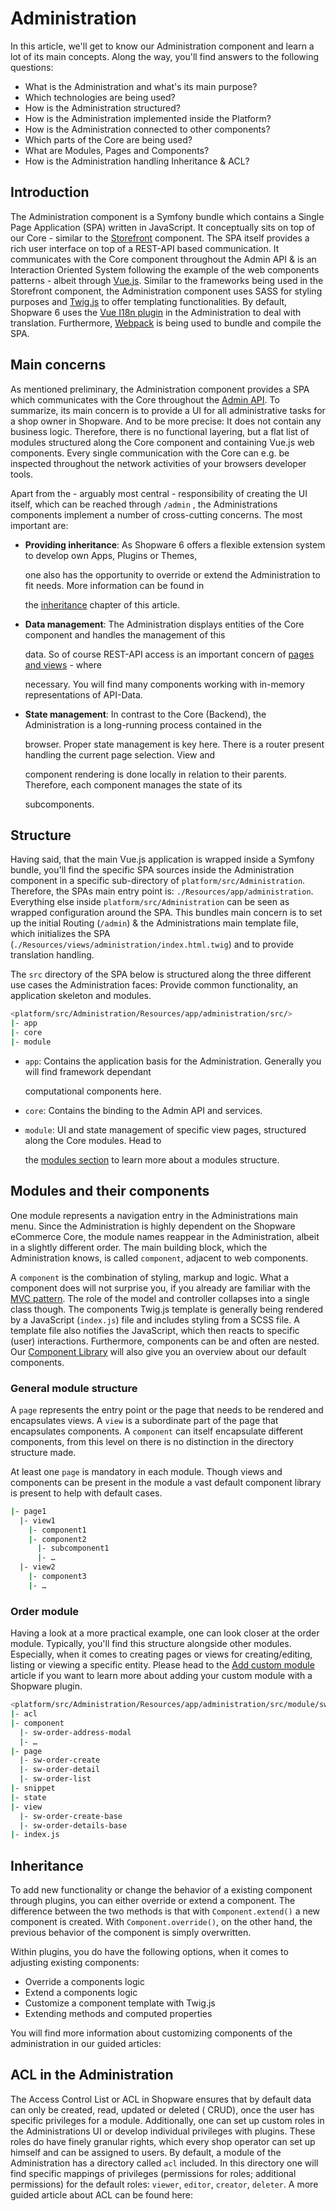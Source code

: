 # Administration

In this article, we'll get to know our Administration component and learn a lot of its main concepts. Along the way, you'll find answers to the following questions:

* What is the Administration and what's its main purpose?
* Which technologies are being used?
* How is the Administration structured?
* How is the Administration implemented inside the Platform?
* How is the Administration connected to other components?
* Which parts of the Core are being used?
* What are Modules, Pages and Components?
* How is the Administration handling Inheritance & ACL?

## Introduction

The Administration component is a Symfony bundle which contains a Single Page Application \(SPA\) written in JavaScript. It conceptually sits on top of our Core - similar to the [Storefront](storefront-concept) component. The SPA itself provides a rich user interface on top of a REST-API based communication. It communicates with the Core component throughout the Admin API & is an Interaction Oriented System following the example of the web components patterns - albeit through [Vue.js](https://vuejs.org/). Similar to the frameworks being used in the Storefront component, the Administration component uses SASS for styling purposes and [Twig.js](https://github.com/twigjs/twig.js/wiki) to offer templating functionalities. By default, Shopware 6 uses the [Vue I18n plugin](https://kazupon.github.io/vue-i18n/) in the Administration to deal with translation. Furthermore, [Webpack](https://webpack.js.org/) is being used to bundle and compile the SPA.

## Main concerns

As mentioned preliminary, the Administration component provides a SPA which communicates with the Core throughout the [Admin API](../../../guides/integrations-api/admin-api/). To summarize, its main concern is to provide a UI for all administrative tasks for a shop owner in Shopware. And to be more precise: It does not contain any business logic. Therefore, there is no functional layering, but a flat list of modules structured along the Core component and containing Vue.js web components. Every single communication with the Core can e.g. be inspected throughout the network activities of your browsers developer tools.

Apart from the - arguably most central - responsibility of creating the UI itself, which can be reached through `/admin` , the Administrations components implement a number of cross-cutting concerns. The most important are:

* **Providing inheritance**: As Shopware 6 offers a flexible extension system to develop own Apps, Plugins or Themes,

  one also has the opportunity to override or extend the Administration to fit needs. More information can be found in

  the [inheritance](administration-concept#inheritance) chapter of this article.

* **Data management**: The Administration displays entities of the Core component and handles the management of this

  data. So of course REST-API access is an important concern of [pages and views](administration-concept#modules-and-their-components) - where

  necessary. You will find many components working with in-memory representations of API-Data.

* **State management**: In contrast to the Core \(Backend\), the Administration is a long-running process contained in the

  browser. Proper state management is key here. There is a router present handling the current page selection. View and

  component rendering is done locally in relation to their parents. Therefore, each component manages the state of its

  subcomponents.

## Structure

Having said, that the main Vue.js application is wrapped inside a Symfony bundle, you'll find the specific SPA sources inside the Administration component in a specific sub-directory of `platform/src/Administration`. Therefore, the SPAs main entry point is: `./Resources/app/administration`. Everything else inside `platform/src/Administration` can be seen as wrapped configuration around the SPA. This bundles main concern is to set up the initial Routing \(`/admin`\) & the Administrations main template file, which initializes the SPA \(`./Resources/views/administration/index.html.twig`\) and to provide translation handling.

The `src` directory of the SPA below is structured along the three different use cases the Administration faces: Provide common functionality, an application skeleton and modules.

```bash
<platform/src/Administration/Resources/app/administration/src/>
|- app
|- core
|- module
```

* `app`: Contains the application basis for the Administration. Generally you will find framework dependant

  computational components here.

* `core`: Contains the binding to the Admin API and services.
* `module`: UI and state management of specific view pages, structured along the Core modules. Head to

  the [modules section](administration-concept#modules-and-their-components) to learn more about a modules structure.

## Modules and their components

One module represents a navigation entry in the Administrations main menu. Since the Administration is highly dependent on the Shopware eCommerce Core, the module names reappear in the Administration, albeit in a slightly different order. The main building block, which the Administration knows, is called `component`, adjacent to web components.

A `component` is the combination of styling, markup and logic. What a component does will not surprise you, if you already are familiar with the [MVC pattern](https://en.wikipedia.org/wiki/Model%E2%80%93view%E2%80%93controller). The role of the model and controller collapses into a single class though. The components Twig.js template is generally being rendered by a JavaScript \(`index.js`\) file and includes styling from a SCSS file. A template file also notifies the JavaScript, which then reacts to specific \(user\) interactions. Furthermore, components can be and often are nested. Our [Component Library](https://component-library.shopware.com/) will also give you an overview about our default components.

### General module structure

A `page` represents the entry point or the page that needs to be rendered and encapsulates views. A `view` is a subordinate part of the page that encapsulates components. A `component` can itself encapsulate different components, from this level on there is no distinction in the directory structure made.

At least one `page` is mandatory in each module. Though views and components can be present in the module a vast default component library is present to help with default cases.

```bash
|- page1
  |- view1
    |- component1
    |- component2
      |- subcomponent1
      |- …
  |- view2
    |- component3
    |- …
```

### Order module

Having a look at a more practical example, one can look closer at the order module. Typically, you'll find this structure alongside other modules. Especially, when it comes to creating pages or views for creating/editing, listing or viewing a specific entity. Please head to the [Add custom module](../../../guides/plugins/plugins/administration/add-custom-module) article if you want to learn more about adding your custom module with a Shopware plugin.

```bash
<platform/src/Administration/Resources/app/administration/src/module/sw-order/>
|- acl
|- component
  |- sw-order-address-modal
  |- …
|- page
  |- sw-order-create
  |- sw-order-detail
  |- sw-order-list
|- snippet  
|- state  
|- view
  |- sw-order-create-base
  |- sw-order-details-base
|- index.js
```

## Inheritance

To add new functionality or change the behavior of a existing component through plugins, you can either override or extend a component. The difference between the two methods is that with `Component.extend()` a new component is created. With `Component.override()`, on the other hand, the previous behavior of the component is simply overwritten.

Within plugins, you do have the following options, when it comes to adjusting existing components:

* Override a components logic
* Extend a components logic
* Customize a component template with Twig.js
* Extending methods and computed properties

You will find more information about customizing components of the administration in our guided articles:

<PageRef page="administration-concept" />

## ACL in the Administration

The Access Control List or ACL in Shopware ensures that by default data can only be created, read, updated or deleted \( CRUD\), once the user has specific privileges for a module. Additionally, one can set up custom roles in the Administrations UI or develop individual privileges with plugins. These roles do have finely granular rights, which every shop operator can set up himself and can be assigned to users. By default, a module of the Administration has a directory called `acl` included. In this directory one will find specific mappings of privileges \(permissions for roles; additional permissions\) for the default roles: `viewer`, `editor`, `creator`, `deleter`. A more guided article about ACL can be found here:

<PageRef page="administration-concept" />

